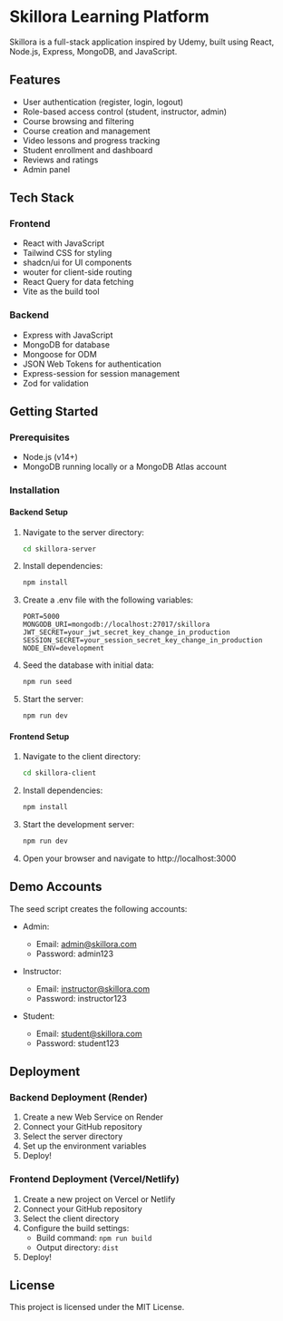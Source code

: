 # Skillora Learning Platform

Skillora is a full-stack application inspired by Udemy, built using React, Node.js, Express, MongoDB, and JavaScript.

## Features

- User authentication (register, login, logout)
- Role-based access control (student, instructor, admin)
- Course browsing and filtering
- Course creation and management
- Video lessons and progress tracking
- Student enrollment and dashboard
- Reviews and ratings
- Admin panel

## Tech Stack

### Frontend
- React with JavaScript
- Tailwind CSS for styling
- shadcn/ui for UI components
- wouter for client-side routing
- React Query for data fetching
- Vite as the build tool

### Backend
- Express with JavaScript
- MongoDB for database
- Mongoose for ODM
- JSON Web Tokens for authentication
- Express-session for session management
- Zod for validation

## Getting Started

### Prerequisites
- Node.js (v14+)
- MongoDB running locally or a MongoDB Atlas account

### Installation

#### Backend Setup
1. Navigate to the server directory:
   ```bash
   cd skillora-server
   ```

2. Install dependencies:
   ```bash
   npm install
   ```

3. Create a .env file with the following variables:
   ```
   PORT=5000
   MONGODB_URI=mongodb://localhost:27017/skillora
   JWT_SECRET=your_jwt_secret_key_change_in_production
   SESSION_SECRET=your_session_secret_key_change_in_production
   NODE_ENV=development
   ```

4. Seed the database with initial data:
   ```bash
   npm run seed
   ```

5. Start the server:
   ```bash
   npm run dev
   ```

#### Frontend Setup
1. Navigate to the client directory:
   ```bash
   cd skillora-client
   ```

2. Install dependencies:
   ```bash
   npm install
   ```

3. Start the development server:
   ```bash
   npm run dev
   ```

4. Open your browser and navigate to http://localhost:3000

## Demo Accounts

The seed script creates the following accounts:

- Admin:
  - Email: admin@skillora.com
  - Password: admin123

- Instructor:
  - Email: instructor@skillora.com
  - Password: instructor123

- Student:
  - Email: student@skillora.com
  - Password: student123

## Deployment

### Backend Deployment (Render)
1. Create a new Web Service on Render
2. Connect your GitHub repository
3. Select the server directory
4. Set up the environment variables
5. Deploy!

### Frontend Deployment (Vercel/Netlify)
1. Create a new project on Vercel or Netlify
2. Connect your GitHub repository
3. Select the client directory
4. Configure the build settings:
   - Build command: `npm run build`
   - Output directory: `dist`
5. Deploy!

## License

This project is licensed under the MIT License. 